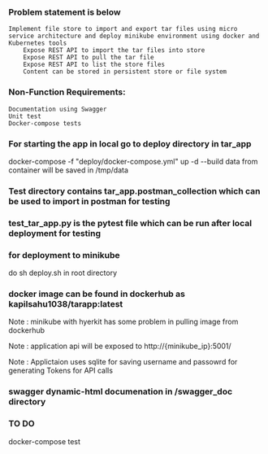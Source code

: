 ### Problem statement is below

    Implement file store to import and export tar files using micro service architecture and deploy minikube environment using docker and Kubernetes tools
        Expose REST API to import the tar files into store
        Expose REST API to pull the tar file
        Expose REST API to list the store files
        Content can be stored in persistent store or file system

 

### Non-Function Requirements: 
    Documentation using Swagger
    Unit test
    Docker-compose tests 


### For starting the app in local go to deploy directory in tar_app
docker-compose -f "deploy/docker-compose.yml" up -d --build
data from container will be saved in /tmp/data


### Test directory contains tar_app.postman_collection which can be used to import in postman for testing 

### test_tar_app.py is the pytest file which can be run after local deployment for testing 


### for deployment to minikube 
do sh deploy.sh in root directory


### docker image can be found in dockerhub as kapilsahu1038/tarapp:latest

Note : minikube with hyerkit has some problem in pulling image from dockerhub

Note : application api will be exposed to  http://{minikube_ip}:5001/

Note : Applictaion uses sqlite for saving username and passowrd for generating Tokens for API calls 


### swagger dynamic-html documenation in /swagger_doc directory 

### TO DO
docker-compose test 
       